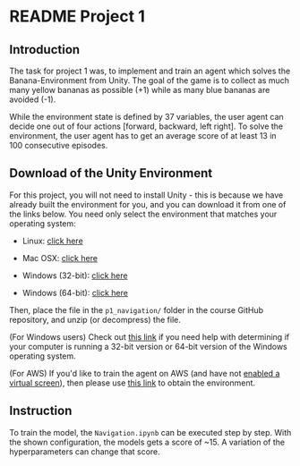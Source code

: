 # README Project 1

## Introduction

The task for project 1 was, to implement and train an agent which solves the Banana-Environment from Unity.
The goal of the game is to collect as much many yellow bananas as possible (+1) while as many blue bananas are avoided (-1).

While the environment state is defined by 37 variables, the user agent can decide one out of four actions [forward, backward, left right].
To solve the environment, the user agent has to get an average score of at least 13 in 100 consecutive episodes.

## Download of the Unity Environment

For this project, you will not need to install Unity - this is because we have already built the environment for you, and you can download it from one of the links below. You need only select the environment that matches your operating system:

- Linux: [click here](https://s3-us-west-1.amazonaws.com/udacity-drlnd/P1/Banana/Banana_Linux.zip)

- Mac OSX: [click here](https://s3-us-west-1.amazonaws.com/udacity-drlnd/P1/Banana/Banana.app.zip)

- Windows (32-bit): [click here](https://s3-us-west-1.amazonaws.com/udacity-drlnd/P1/Banana/Banana_Windows_x86.zip)

- Windows (64-bit): [click here](https://s3-us-west-1.amazonaws.com/udacity-drlnd/P1/Banana/Banana_Windows_x86_64.zip)


Then, place the file in the `p1_navigation/` folder in the course GitHub repository, and unzip (or decompress) the file.

(For Windows users) Check out [this link](https://support.microsoft.com/en-us/help/827218/how-to-determine-whether-a-computer-is-running-a-32-bit-version-or-64) if you need help with determining if your computer is running a 32-bit version or 64-bit version of the Windows operating system.

(For AWS) If you'd like to train the agent on AWS (and have not [enabled a virtual screen](https://github.com/Unity-Technologies/ml-agents/blob/master/docs/Training-on-Amazon-Web-Service.md)), then please use [this link](https://s3-us-west-1.amazonaws.com/udacity-drlnd/P1/Banana/Banana_Linux_NoVis.zip) to obtain the environment.


## Instruction

To train the model, the `Navigation.ipynb` can be executed step by step. With the shown configuration, the models gets a score of ~15. A variation of the hyperparameters can change that score.